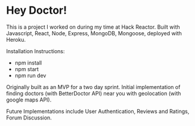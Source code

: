 # Hey Doctor!

This is a project I worked on during my time at Hack Reactor. Built with Javascript, React, Node, Express, MongoDB, Mongoose, deployed with Heroku. 

Installation Instructions:
- npm install
- npm start
- npm run dev

Originally built as an MVP for a two day sprint. Initial implementation of finding doctors (with BetterDoctor API) near you with geolocation (with google maps API).

Future Implementations include User Authentication, Reviews and Ratings, Forum Discussion. 